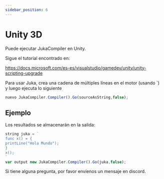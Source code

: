 ```yaml
---
sidebar_position: 6
---
```


# Unity 3D

Puede ejecutar JukaCompiler en Unity.

Sigue el tutorial encontrado en:

https://docs.microsoft.com/es-es/visualstudio/gamedev/unity/unity-scripting-upgrade

Para usar Juka, crea una cadena de múltiples líneas en el motor (usando `) y luego ejecuta lo siguiente

```jsx
nuevo JukaCompiler.Compiler().Go(sourceAsString,false);
```

## Ejemplo

Los resultados se almacenarán en la salida:

```jsx
string juka = `
func x() = {
printLine("Hola Mundo");
}
x();
`
var output new JukaCompiler.Compiler().Go(juka,false);
```

Si tiene alguna pregunta, por favor envíenos un mensaje en discord.